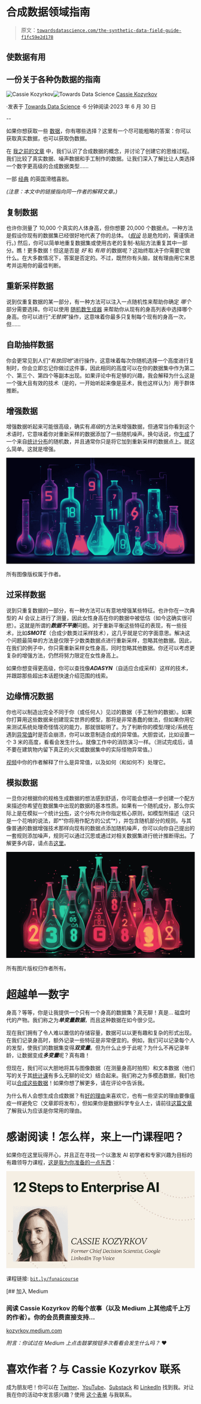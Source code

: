 # 合成数据领域指南

> 原文：[`towardsdatascience.com/the-synthetic-data-field-guide-f1fc59e2d178`](https://towardsdatascience.com/the-synthetic-data-field-guide-f1fc59e2d178)

## 使数据有用

## 一份关于各种伪数据的指南

[](https://kozyrkov.medium.com/?source=post_page-----f1fc59e2d178--------------------------------)![Cassie Kozyrkov](https://kozyrkov.medium.com/?source=post_page-----f1fc59e2d178--------------------------------)[](https://towardsdatascience.com/?source=post_page-----f1fc59e2d178--------------------------------)![Towards Data Science](https://towardsdatascience.com/?source=post_page-----f1fc59e2d178--------------------------------) [Cassie Kozyrkov](https://kozyrkov.medium.com/?source=post_page-----f1fc59e2d178--------------------------------)

·发表于 [Towards Data Science](https://towardsdatascience.com/?source=post_page-----f1fc59e2d178--------------------------------) ·6 分钟阅读·2023 年 6 月 30 日

--

如果你想获取一些 [数据](http://bit.ly/quaesita_data)，你有哪些选择？这里有一个尽可能粗略的答案：你可以获取真实数据，也可以获取伪数据。

在 [我之前的文章](https://bit.ly/quaesita_synthguide1) 中，我们认识了合成数据的概念，并讨论了创建它的思维过程。我们比较了真实数据、噪声数据和手工制作的数据。让我们深入了解比让人类选择一个数字更高级的合成数据类型……

一部 [经典](https://www.youtube.com/watch?v=wJs3Tsx-3Ak) 的英国滑稽喜剧。

*(注意：本文中的链接指向同一作者的解释文章。)*

## 复制数据

也许你测量了 10,000 个真实的人体身高，但你想要 20,000 个数据点。一种方法是假设你现有的数据集已经很好地代表了你的总体。 ([*假设*](http://bit.ly/quaesita_saddest) 总是危险的，需谨慎进行。) 然后，你可以简单地重复数据集或使用古老的复制-粘贴方法重复其中一部分。瞧！更多数据！但这是否是 *好* 和 *有用* 的数据呢？这始终取决于你需要它做什么。在大多数情况下，答案是否定的。不过，既然你有头脑，就有理由用它来思考并运用你的最佳判断。

## 重新采样数据

说到仅重复数据的某一部分，有一种方法可以注入一点随机性来帮助你确定 *哪个* 部分需要选择。你可以使用 [随机数生成器](http://bit.ly/quaesita_sims) 来帮助你从现有的身高列表中选择哪个身高。你可以进行“*无替换*”操作，这意味着你最多只复制每个现有的身高一次，但……

## 自助抽样数据

你会更常见到人们“*有放回地*”进行操作，这意味着每次你随机选择一个高度进行复制时，你会立即忘记你做过这件事，因此相同的高度可以在你的数据集中作为第二个、第三个、第四个等副本出现。如果评论中有足够的兴趣，我会解释为什么这是一个强大且有效的技术（是的，一开始听起来像是巫术，我也这样认为）用于群体推断。

## 增强数据

增强数据听起来可能很高级，确实有*高级*的方法来增强数据，但通常当你看到这个术语时，它意味着你对重新采样的数据添加了一些随机噪声。换句话说，你[生成](http://bit.ly/quaesita_sims)了一个来自[统计分布](http://bit.ly/quaesita_distributions)的随机数，并且通常你只是将它加到重新采样的数据点上。就这么简单。这就是增强。

![](img/5cc549cf4e6ad31f3a3d5358270cd726.png)

所有图像版权属于作者。

## 过采样数据

说到只重复数据的一部分，有一种方法可以有意地增强某些特征。也许你在一次典型的 AI 会议上进行了测量，因此女性身高在你的数据中被低估（如今这确实很可悲）。这就是所谓的***数据不平衡***问题。对于重新平衡这些特征的表现，有一些技术，比如***SMOTE***（合成少数类过采样技术），这几乎就是它的字面意思。解决这个问题最简单的方法是仅限于少数类数据点进行重新采样，忽略其他数据。因此，在我们的例子中，你只需重新采样女性身高，同时忽略其他数据。你还可以考虑更复杂的增强方法，仍然将努力限定在女性身高上。

如果你想变得更高级，你可以查找像***ADASYN***（自适应合成采样）这样的技术，并跟踪那些超出本话题快速介绍范围的线索。

## 边缘情况数据

你也可以制造出完全不同于你（或任何人）见过的数据（手工制作的数据）。如果你打算用这些数据来创建现实世界的模型，那将是非常愚蠢的做法，但如果你用它来测试系统处理奇怪情况的能力，那就很聪明了。为了判断你的模型/理论/系统在遇到[异常值](http://bit.ly/quaesita_ytoutliers)时是否会崩溃，你可以故意制造合成的异常值。大胆尝试，比如设置一个 3 米的高度，看看会发生什么。就像工作中的消防演习一样。（测试完成后，请不要在建筑物内留下真正的火灾或数据集中的实际怪物异常值。）

[视频](http://bit.ly/quaesita_ytoutliers)中你的作者解释了什么是异常值，以及如何（和如何不）处理它。

## 模拟数据

一旦你对根据你的规格生成数据的想法感到舒适，你可能会想进一步创建一个配方来描述你希望在数据集中出现的数据的基本性质。如果有一个随机成分，那么你实际上是在模拟一个统计[分布](http://bit.ly/quaesita_distributions)，这个分布允许你指定核心原则，如模型所描述（这只是一个花哨的说法，即*“你将用作配方的公式”*），并包含随机部分的规则。与其像普通的数据增强技术那样向现有的数据点添加随机噪声，你可以向你自己提出的一套规则添加噪声，规则可以通过沉思或通过对相关数据集进行统计推断得出。了解更多内容，请点击[这里](http://bit.ly/quaesita_sims)。

![](img/657c7f26147f7d8db6ceeb2631760ad7.png)

所有图片版权归作者所有。

# 超越单一数字

身高？等等，你是让我提供一个只有一个身高的数据集？真无聊！真是… 磁盘时代的产物。我们称之为***单变量数据***，而且这种数据在如今很少见。

现在我们拥有了令人难以置信的存储容量，数据可以以更有趣和复杂的形式出现。在我们记录身高时，额外记录一些特征是非常便宜的。例如，我们可以记录每个人的发型，使我们的数据集变得***双变量***。但为什么止步于此呢？为什么不再记录年龄，让数据变成***多变量***呢？真有趣！

但现在，我们可以大胆地将其与图像数据（在测量身高时拍照）和文本数据（他们写的关于其[统计课](http://bit.ly/quaesita_puppies)有多么无聊的论文）结合起来。我们称之为多模态数据，我们也可以[合成这些数据](http://bit.ly/quaesita_sims)！如果你想了解更多，请在评论中告诉我。

为什么有人会想生成合成数据？有[好的理由](http://bit.ly/quaesita_synthguide3)来喜欢它，也有一些坚实的理由要像瘟疫一样避免它（文章即将发布），但如果你是数据科学专业人士，请前往[这篇文章](http://bit.ly/quaesita_hamlet)了解我认为应该是你常用的理由。

# 感谢阅读！怎么样，来上一门课程吧？

如果你在这里玩得开心，并且正在寻找一个以激发 AI 初学者和专家兴趣为目标的有趣领导力课程，[这是我为你准备的一点东西](https://bit.ly/funaicourse)：

![](img/300b5280620ea948fc3dbffb708084d4.png)

课程链接: [`bit.ly/funaicourse`](https://bit.ly/funaicourse)

[](https://kozyrkov.medium.com/membership?source=post_page-----f1fc59e2d178--------------------------------) [## 加入 Medium

### 阅读 Cassie Kozyrkov 的每个故事（以及 Medium 上其他成千上万的作者）。你的会员费直接支持…

[kozyrkov.medium.com](https://kozyrkov.medium.com/membership?source=post_page-----f1fc59e2d178--------------------------------)

*附言：你试过在 Medium 上点击鼓掌按钮多次看看会发生什么吗？* ❤️

# 喜欢作者？与 Cassie Kozyrkov 联系

成为朋友吧！你可以在 [Twitter](https://twitter.com/quaesita)、[YouTube](https://www.youtube.com/channel/UCbOX--VOebPe-MMRkatFRxw)、[Substack](http://decision.substack.com) 和 [LinkedIn](https://www.linkedin.com/in/kozyrkov/) 找到我。对让我在你的活动中发言感兴趣？使用 [这个表单](http://bit.ly/makecassietalk) 与我联系。
